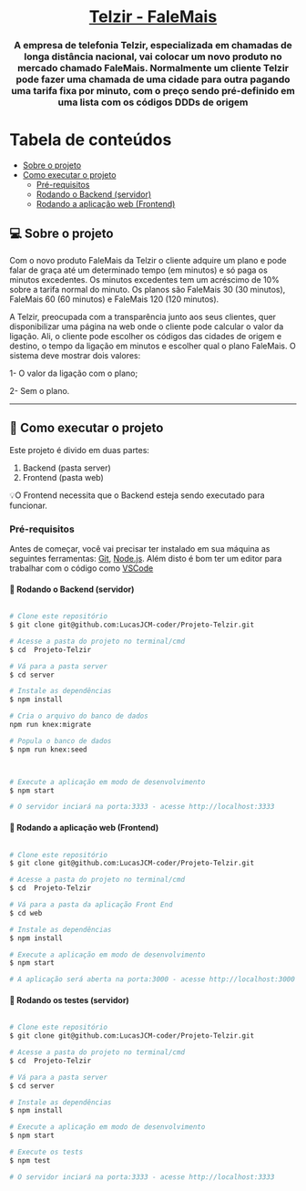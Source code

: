 

<h1 align="center">
     <a href="#" alt="FaleMais"> Telzir - FaleMais </a>
</h1>

<h3 align="center">
    A empresa de telefonia Telzir, especializada em chamadas de longa distância nacional,
vai colocar um novo produto no mercado chamado FaleMais. Normalmente um cliente
Telzir pode fazer uma chamada de uma cidade para outra pagando uma tarifa fixa por
minuto, com o preço sendo pré-definido em uma lista com os códigos DDDs de origem
</h3>

  


Tabela de conteúdos
=================
<!--ts-->
   * [Sobre o projeto](#-sobre-o-projeto)
   * [Como executar o projeto](#-como-executar-o-projeto)
     * [Pré-requisitos](#pré-requisitos)
     * [Rodando o Backend (servidor)](#user-content--rodando-o-backend-servidor)
     * [Rodando a aplicação web (Frontend)](#user-content--rodando-a-aplicação-web-frontend)



## 💻 Sobre o projeto

Com o novo produto FaleMais da Telzir o cliente adquire um plano e pode falar de graça até
um determinado tempo (em minutos) e só paga os minutos excedentes. Os minutos
excedentes tem um acréscimo de 10% sobre a tarifa normal do minuto. Os planos são
FaleMais 30 (30 minutos), FaleMais 60 (60 minutos) e FaleMais 120 (120 minutos).

A Telzir, preocupada com a transparência junto aos seus clientes, quer disponibilizar uma
página na web onde o cliente pode calcular o valor da ligação. Ali, o cliente pode escolher os
códigos das cidades de origem e destino, o tempo da ligação em minutos e escolher qual o
plano FaleMais. O sistema deve mostrar dois valores:

 1- O valor da ligação com o plano;

 2- Sem o plano.

---

## 🚀 Como executar o projeto

Este projeto é divido em duas partes:
1. Backend (pasta server) 
2. Frontend (pasta web)

💡O Frontend necessita que o Backend esteja sendo executado para funcionar.

### Pré-requisitos

Antes de começar, você vai precisar ter instalado em sua máquina as seguintes ferramentas:
[Git](https://git-scm.com), [Node.js](https://nodejs.org/en/). 
Além disto é bom ter um editor para trabalhar com o código como [VSCode](https://code.visualstudio.com/)

#### 🎲 Rodando o Backend (servidor)

```bash

# Clone este repositório
$ git clone git@github.com:LucasJCM-coder/Projeto-Telzir.git

# Acesse a pasta do projeto no terminal/cmd
$ cd  Projeto-Telzir

# Vá para a pasta server
$ cd server

# Instale as dependências
$ npm install

# Cria o arquivo do banco de dados
npm run knex:migrate     

# Popula o banco de dados
$ npm run knex:seed    



# Execute a aplicação em modo de desenvolvimento
$ npm start

# O servidor inciará na porta:3333 - acesse http://localhost:3333 

```


#### 🧭 Rodando a aplicação web (Frontend)

```bash

# Clone este repositório
$ git clone git@github.com:LucasJCM-coder/Projeto-Telzir.git

# Acesse a pasta do projeto no terminal/cmd
$ cd  Projeto-Telzir

# Vá para a pasta da aplicação Front End
$ cd web

# Instale as dependências
$ npm install

# Execute a aplicação em modo de desenvolvimento
$ npm start

# A aplicação será aberta na porta:3000 - acesse http://localhost:3000

```


#### 🎲 Rodando os testes (servidor)

```bash

# Clone este repositório
$ git clone git@github.com:LucasJCM-coder/Projeto-Telzir.git

# Acesse a pasta do projeto no terminal/cmd
$ cd  Projeto-Telzir

# Vá para a pasta server
$ cd server

# Instale as dependências
$ npm install

# Execute a aplicação em modo de desenvolvimento
$ npm start

# Execute os tests
$ npm test

# O servidor inciará na porta:3333 - acesse http://localhost:3333 

```

